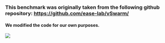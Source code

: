 ### This benchmark was originally taken from the following github repository: https://github.com/ease-lab/vSwarm/
#### We modified the code for our own purposes.

<img src="stepfunctions_graph2.png"
     style="float: center;" />
